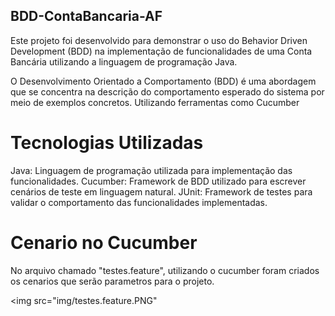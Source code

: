 ## BDD-ContaBancaria-AF
Este projeto foi desenvolvido para demonstrar o uso do Behavior Driven Development (BDD) na implementação de funcionalidades de uma Conta Bancária utilizando a linguagem de programação Java.

O Desenvolvimento Orientado a Comportamento (BDD) é uma abordagem que se concentra na descrição do comportamento esperado do sistema por meio de exemplos concretos. Utilizando ferramentas como Cucumber 

# Tecnologias Utilizadas
Java: Linguagem de programação utilizada para implementação das funcionalidades.
Cucumber: Framework de BDD utilizado para escrever cenários de teste em linguagem natural.
JUnit: Framework de testes para validar o comportamento das funcionalidades implementadas.

# Cenario no Cucumber 
No arquivo chamado "testes.feature", utilizando o cucumber foram criados os cenarios que serão parametros para o projeto.

<img src="img/testes.feature.PNG"
